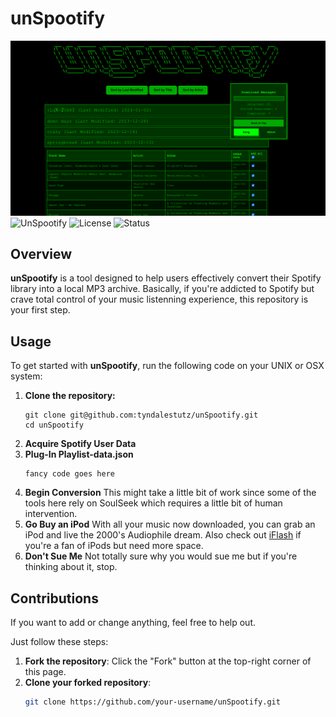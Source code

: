 # unSpootify

![screenshot](/assets/images/screenshot.png)
![UnSpootify](https://img.shields.io/badge/Version-1.0.0-blue.svg) ![License](https://img.shields.io/badge/license-MIT-green) ![Status](https://img.shields.io/badge/status-active-brightgreen)



## Overview

**unSpootify** is a tool designed to help users effectively convert their Spotify library into a local MP3 archive. Basically, if you're addicted to Spotify but crave total control of your music listenning experience, this repository is your first step. 

## Usage

To get started with **unSpootify**, run the following code on your UNIX or OSX system:

1. **Clone the repository:**
   ```
   git clone git@github.com:tyndalestutz/unSpootify.git
   cd unSpootify
   ```
2. **Acquire Spotify User Data**
3. **Plug-In Playlist-data.json**
   ```
   fancy code goes here
   ```
4. **Begin Conversion**
   This might take a little bit of work since some of the tools here rely on SoulSeek which requires a little bit of human intervention. 
5. **Go Buy an iPod**
   With all your music now downloaded, you can grab an iPod and live the 2000's Audiophile dream. Also check out [iFlash](https://www.iflash.xyz/) if you're a fan of iPods but need more space. 
6. **Don't Sue Me**
   Not totally sure why you would sue me but if you're thinking about it, stop. 

## Contributions

If you want to add or change anything, feel free to help out.

Just follow these steps:

1. **Fork the repository**: Click the "Fork" button at the top-right corner of this page.
2. **Clone your forked repository**: 
   ```bash
   git clone https://github.com/your-username/unSpootify.git
